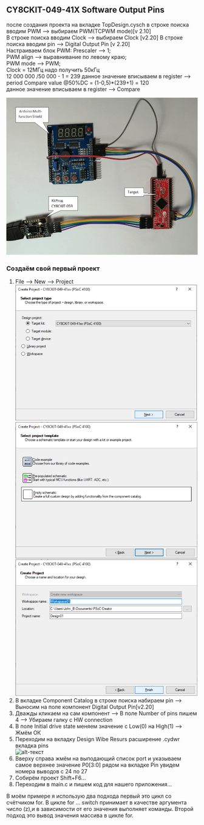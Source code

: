 ## CY8CKIT-049-41X Software Output Pins   
после создания проекта на вкладке  TopDesign.cysch в строке поиска вводим PWM --> выбираем PWM(TCPWM mode)[v 2.10]  
В строке поиска вводим Clock --> выбираем  Clock [v2.20] 
В строке поиска вводим pin --> Digital Output Pin [v 2.20]  
Настраиваем блок PWM:
Prescaler --> 1;  
PWM align --> выравнивание по левому краю;  
PWM mode --> PWM;  
Clock = 12МГц надо получить 50кГц  
12 000 000 /50 000 - 1 = 239 данное значение вписываем в register --> period 
Compare value @50%DC = (1-0,5)*(239+1) = 120   
данное значение вписываем в register --> Compare 





























 ![alt-текст](https://github.com/PivnevNikolay/PSOC_CY8CKIT-049-41/blob/master/PSOC_CY8CKIT-049-41/002_GPIO/001_Software%20Output%20Pins/FOTO_Project/005.jpg "")  
### Создаём свой первый проект   
 1. File --> New --> Project  
 ![alt-текст](https://github.com/PivnevNikolay/PSOC_CY8CKIT-049-41/blob/master/PSOC_CY8CKIT-049-41/002_GPIO/001_Software%20Output%20Pins/FOTO_Project/001.jpg "")  
  ![alt-текст](https://github.com/PivnevNikolay/PSOC_CY8CKIT-049-41/blob/master/PSOC_CY8CKIT-049-41/002_GPIO/001_Software%20Output%20Pins/FOTO_Project/002.jpg "")  
 ![alt-текст](https://github.com/PivnevNikolay/PSOC_CY8CKIT-049-41/blob/master/PSOC_CY8CKIT-049-41/002_GPIO/001_Software%20Output%20Pins/FOTO_Project/003.jpg "")  
 2. В вкладке Component Catalog  в строке поиска набираем pin --> Выносим на поле компонент Digital Output Pin[v2.20]
 3. Дважды кликаем на сам компонент --> В поле Number of pins пишем 4 --> Убираем галку с HW connection
 4. В поле Initial drive state меняем значение с Low(0) на High(1) --> Жмём ОК
 5. Переходим на вкладку Design Wibe Resurs расширение .cydwr вкладка pins  
 ![alt-текст](https://github.com/PivnevNikolay/PSOC_CY8CKIT-049-41/blob/master/PSOC_CY8CKIT-049-41/002_GPIO/001_Software%20Output%20Pins/FOTO_Project/004.jpg)
 6. Вверху справа жмём на выподающий список port и указываем самое верхнее значение P0[3:0] рядом на вкладке Pin  увидем номера выводов с 24 по 27
 7. Собирём проект Shift+F6...
 8. Переходим в main.c и пишем код для нашего приложения...  
 
 В моём примере я использую два подхода первый это цикл со счётчиком for. В цикле for ... switch принимает в качестве аргумента число (z),и в зависимости от его значения выполняет команды. Второй подход это вывод значения массива в цикле for.
 
 